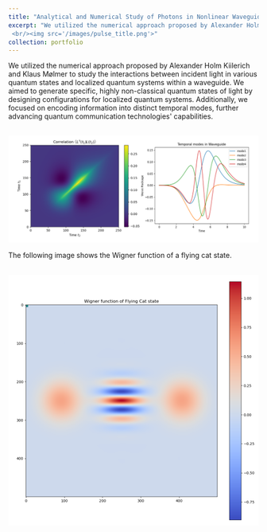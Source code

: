 ```yaml
---
title: "Analytical and Numerical Study of Photons in Nonlinear Waveguide"
excerpt: "We utilized the numerical approach proposed by Alexander Holm Kiilerich and Klaus Mølmer to study the interactions between incident light in various quantum states and localized quantum systems within a waveguide. We aimed to generate specific, highly non-classical quantum states of light by designing configurations for localized quantum systems. Additionally, we focused on encoding information into distinct temporal modes, further advancing quantum communication technologies' capabilities.
 <br/><img src='/images/pulse_title.png'>"
collection: portfolio
---
```


We utilized the numerical approach proposed by Alexander Holm Kiilerich and Klaus Mølmer to study the interactions between incident light in various quantum states and localized quantum systems within a waveguide. We aimed to generate specific, highly non-classical quantum states of light by designing configurations for localized quantum systems. Additionally, we focused on encoding information into distinct temporal modes, further advancing quantum communication technologies' capabilities.

<br/><img src='/images/Temporal_mode.png'>

The following image shows the Wigner function of a flying cat state.

<br/><img src='/images/cat_state.png'>